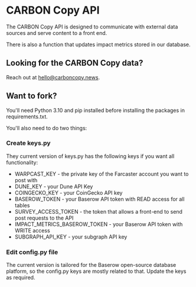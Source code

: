 # CARBON Copy API

The CARBON Copy API is designed to communicate with external data sources and serve content to a front end.

There is also a function that updates impact metrics stored in our database.

## Looking for the CARBON Copy data?

Reach out at hello@carboncopy.news.

## Want to fork?

You'll need Python 3.10 and pip installed before installing the packages in requirements.txt.

You'll also need to do two things:

### Create keys.py

They current version of keys.py has the following keys if you want all functionality:

- WARPCAST_KEY - the private key of the Farcaster account you want to post with
- DUNE_KEY - your Dune API Key
- COINGECKO_KEY - your CoinGecko API key
- BASEROW_TOKEN - your Baserow API token with READ access for all tables
- SURVEY_ACCESS_TOKEN - the token that allows a front-end to send post requests to the API
- IMPACT_METRICS_BASEROW_TOKEN - your Baserow API token with WRITE access
- SUBGRAPH_API_KEY - your subgraph API key

### Edit config.py file

The current version is tailored for the Baserow open-source database platform, so the config.py keys are mostly related to that. Update the keys as required.

